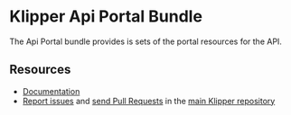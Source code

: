 Klipper Api Portal Bundle
=========================

The Api Portal bundle provides is sets of the portal resources for the API.

Resources
---------

- [Documentation](https://doc.klipper.dev/bundles/api-portal-bundle)
- [Report issues](https://github.com/klipperdev/klipper/issues)
  and [send Pull Requests](https://github.com/klipperdev/klipper/pulls)
  in the [main Klipper repository](https://github.com/klipperdev/klipper)
